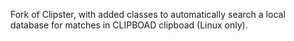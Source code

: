 Fork of Clipster, with added classes to automatically search a local database
for matches in CLIPBOAD clipboad (Linux only).
